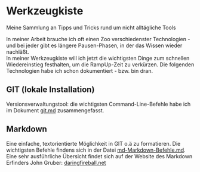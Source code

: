 # Werkzeugkiste
Meine Sammlung an Tipps und Tricks rund um nicht alltägliche Tools

In meiner Arbeit brauche ich oft einen Zoo verschiedenster Technologien - und bei jeder gibt es längere Pausen-Phasen, in der das Wissen wieder nachläßt.  
In meiner Werkzeugkiste will ich jetzt die wichtigsten Dinge zum schnellen Wiedereinstieg festhalten, um die RampUp-Zeit zu verkürzen. Die folgenden Technologien habe ich schon dokumentiert - bzw. bin dran. 
## GIT (lokale Installation)
Versionsverwaltungstool: die wichtigsten Command-Line-Befehle habe ich im Dokument [git.md](git/git.md) zusammengefasst.
## Markdown
Eine einfache, textorientierte Möglichkeit in GIT o.ä zu formatieren. Die wichtigsten Befehle findens sich in der Datei [md-Markdown-Befehle.md](md-Markdown-Befehle.md).   
Eine sehr ausführliche Übersicht findet sich auf der Website des Markdown Erfinders John Gruber: [daringfireball.net](https://daringfireball.net/projects/markdown/syntax#backslash)
